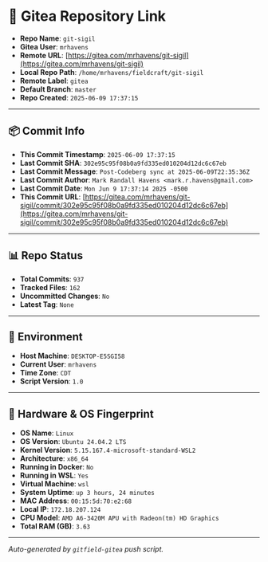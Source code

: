 # 🔗 Gitea Repository Link

- **Repo Name**: `git-sigil`
- **Gitea User**: `mrhavens`
- **Remote URL**: [https://gitea.com/mrhavens/git-sigil](https://gitea.com/mrhavens/git-sigil)
- **Local Repo Path**: `/home/mrhavens/fieldcraft/git-sigil`
- **Remote Label**: `gitea`
- **Default Branch**: `master`
- **Repo Created**: `2025-06-09 17:37:15`

---

## 📦 Commit Info

- **This Commit Timestamp**: `2025-06-09 17:37:15`
- **Last Commit SHA**: `302e95c95f08b0a9fd335ed010204d12dc6c67eb`
- **Last Commit Message**: `Post-Codeberg sync at 2025-06-09T22:35:36Z`
- **Last Commit Author**: `Mark Randall Havens <mark.r.havens@gmail.com>`
- **Last Commit Date**: `Mon Jun 9 17:37:14 2025 -0500`
- **This Commit URL**: [https://gitea.com/mrhavens/git-sigil/commit/302e95c95f08b0a9fd335ed010204d12dc6c67eb](https://gitea.com/mrhavens/git-sigil/commit/302e95c95f08b0a9fd335ed010204d12dc6c67eb)

---

## 📊 Repo Status

- **Total Commits**: `937`
- **Tracked Files**: `162`
- **Uncommitted Changes**: `No`
- **Latest Tag**: `None`

---

## 🧭 Environment

- **Host Machine**: `DESKTOP-E5SGI58`
- **Current User**: `mrhavens`
- **Time Zone**: `CDT`
- **Script Version**: `1.0`

---

## 🧬 Hardware & OS Fingerprint

- **OS Name**: `Linux`
- **OS Version**: `Ubuntu 24.04.2 LTS`
- **Kernel Version**: `5.15.167.4-microsoft-standard-WSL2`
- **Architecture**: `x86_64`
- **Running in Docker**: `No`
- **Running in WSL**: `Yes`
- **Virtual Machine**: `wsl`
- **System Uptime**: `up 3 hours, 24 minutes`
- **MAC Address**: `00:15:5d:70:e2:68`
- **Local IP**: `172.18.207.124`
- **CPU Model**: `AMD A6-3420M APU with Radeon(tm) HD Graphics`
- **Total RAM (GB)**: `3.63`

---

_Auto-generated by `gitfield-gitea` push script._

